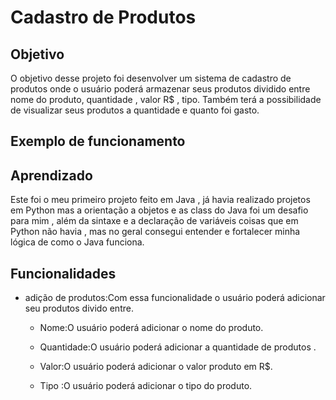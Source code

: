 # Cadastro de Produtos

## Objetivo

O objetivo desse projeto foi desenvolver um sistema de cadastro de produtos onde o usuário poderá armazenar seus produtos dividido entre nome do produto, quantidade , valor R$ , tipo. Também terá a possibilidade de visualizar seus produtos a quantidade e quanto foi gasto.

## Exemplo de funcionamento



## Aprendizado

Este foi o meu primeiro projeto feito em Java , já havia realizado projetos em Python mas a orientação a objetos e as class do Java foi um desafio para mim , além da sintaxe e a declaração de variáveis coisas que em Python não havia , mas no geral consegui entender e fortalecer minha lógica de como o Java funciona.

## Funcionalidades 

* adição de produtos:Com essa funcionalidade o usuário poderá adicionar seu produtos divido entre.

  * Nome:O usuário poderá adicionar o nome do produto.

  * Quantidade:O usuário poderá adicionar a quantidade de produtos .

  * Valor:O usuário poderá adicionar o valor produto em R$.

  * Tipo :O usuário poderá adicionar o tipo do produto.